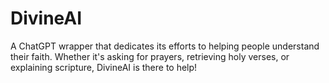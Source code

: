 # DivineAI
A ChatGPT wrapper that dedicates its efforts to helping people understand their faith. Whether it's asking for prayers, retrieving holy verses, or explaining scripture, DivineAI is there to help!
